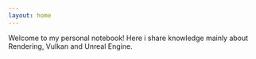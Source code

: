 ```yaml
---
layout: home
---
```



Welcome to my personal notebook!
Here i share knowledge mainly about Rendering, Vulkan and Unreal Engine.

